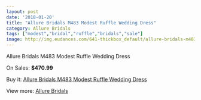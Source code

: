 ```yaml
---
layout: post
date: '2018-01-20'
title: "Allure Bridals M483 Modest Ruffle Wedding Dress"
category: Allure Bridals
tags: ["modest","bridal","ruffle","bridals","sale"]
image: http://img.eudances.com/641-thickbox_default/allure-bridals-m483-modest-ruffle-wedding-dress.jpg
---
```

Allure Bridals M483 Modest Ruffle Wedding Dress

On Sales: **$470.99**
<a href="https://www.eudances.com/en/allure-bridals/201-allure-bridals-m483-modest-ruffle-wedding-dress.html"><amp-img layout="responsive" width="600" height="600" src="//img.eudances.com/641-thickbox_default/allure-bridals-m483-modest-ruffle-wedding-dress.jpg" alt="Allure Bridals M483 Modest Ruffle Wedding Dress 0" /></a>
<a href="https://www.eudances.com/en/allure-bridals/201-allure-bridals-m483-modest-ruffle-wedding-dress.html"><amp-img layout="responsive" width="600" height="600" src="//img.eudances.com/643-thickbox_default/allure-bridals-m483-modest-ruffle-wedding-dress.jpg" alt="Allure Bridals M483 Modest Ruffle Wedding Dress 1" /></a>
<a href="https://www.eudances.com/en/allure-bridals/201-allure-bridals-m483-modest-ruffle-wedding-dress.html"><amp-img layout="responsive" width="600" height="600" src="//img.eudances.com/642-thickbox_default/allure-bridals-m483-modest-ruffle-wedding-dress.jpg" alt="Allure Bridals M483 Modest Ruffle Wedding Dress 2" /></a>

Buy it: [Allure Bridals M483 Modest Ruffle Wedding Dress](https://www.eudances.com/en/allure-bridals/201-allure-bridals-m483-modest-ruffle-wedding-dress.html "Allure Bridals M483 Modest Ruffle Wedding Dress")

View more: [Allure Bridals](https://www.eudances.com/en/2-allure-bridals "Allure Bridals")